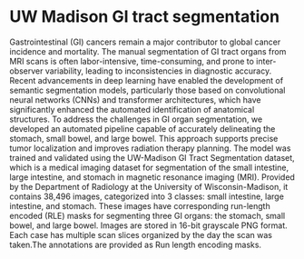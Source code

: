 # UW Madison GI tract segmentation
Gastrointestinal (GI) cancers remain a major contributor to global cancer incidence and mortality. The manual segmentation of GI tract organs from MRI scans is often labor-intensive, time-consuming, and prone to inter-observer variability, leading to inconsistencies in diagnostic accuracy. Recent advancements in deep learning have enabled the development of semantic segmentation models, particularly those based on convolutional neural networks (CNNs) and transformer architectures, which have significantly enhanced the automated identification of anatomical structures. To address the challenges in GI organ segmentation, we developed an automated pipeline capable of accurately delineating the stomach, small bowel, and large bowel. This approach supports precise tumor localization and improves radiation therapy planning. The model was trained and validated using the UW-Madison GI Tract Segmentation dataset, which is a medical imaging dataset for segmentation of the small intestine, large intestine, and stomach in magnetic resonance imaging (MRI). Provided by the Department of Radiology at the University of Wisconsin-Madison, it contains 38,496 images, categorized into 3 classes: small intestine, large intestine, and stomach. These images have corresponding run-length encoded (RLE) masks for segmenting three GI organs: the stomach, small bowel, and large bowel. Images are stored in 16-bit grayscale PNG format. Each case has multiple scan slices organized by the day the scan was taken.The annotations are provided as Run length encoding masks.
